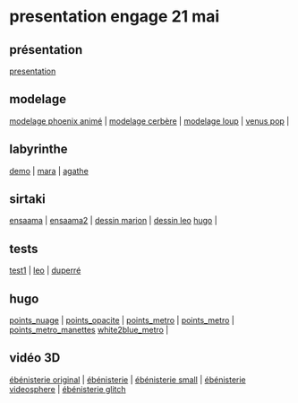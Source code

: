 # presentation engage 21 mai

## présentation
[presentation](https://eminet666.github.io/ensaama/engage/presentation.pdf)

## modelage
[modelage phoenix animé](https://eminet666.github.io/share/2021/dnmade2/garance_animation.html) |
[modelage cerbère](https://eminet666.github.io/share/2021/dnmade2/loubna.html) |
[modelage loup](https://eminet666.github.io/share/modelage/retouches_etienne_oculus.html) |
[venus pop](https://eminet666.github.io/share/modelage/venus_test.html) |

## labyrinthe
[demo](https://eminet666.github.io/ensaama/2021/dnmade1/2_demo_labyrinthe_3D.html) |
[mara](https://mara-servain.github.io/a-frame/labyrinthe.html) |
[agathe](https://agathemrgl.github.io/vr/Labyrinth/labyrinth)

## sirtaki
[ensaama](https://eminet666.github.io/share/sirtaki/view360/ensaama.html) |
[ensaama2](https://eminet666.github.io/share/sirtaki/view360/ensaama2.html) |
[dessin marion](https://maionaiiise.github.io/maionaiiise_VR/14_sirtaki-final-test/index.html) |
[dessin leo](https://tempuraleo.github.io/sirtaki_leo1-master/index.html)
[hugo](https://honuh.github.io/houdot_VR/SIRTAKI/index.html) |

## tests
[test1](https://honuh.github.io/houdot_VR/projet_pro_experimentations/fog/fog_black_to_img_metro.html) |
[leo](https://tempuraleo.github.io/galaxie_leo-master/experience2/index.html) |
[duperré](https://www.pierreginer.com/duperre360)

## hugo
[points_nuage](https://honuh.github.io/houdot_VR/projet_pro_experimentations/hdri.html) |
[points_opacite](https://honuh.github.io/houdot_VR/projet_pro_experimentations/z_k3Dlib/3_vaisseau_anim.html) |
[points_metro](https://honuh.github.io/houdot_VR/projet_pro_experimentations/z_k3Dlib/metro_point.html) |
[points_metro](https://honuh.github.io/houdot_VR/projet_pro_experimentations/mouvements/metro_point_mouvement.html) |
[points_metro_manettes](https://honuh.github.io/houdot_VR/projet_pro_experimentations/)
[white2blue_metro](https://honuh.github.io/houdot_VR/projet_pro_experimentations/fog/fog_black_to_blue_metro.html) |

## vidéo 3D
[ébénisterie original](https://eminet666.github.io/ensaama/engage/2_video360_original.html) | 
[ébénisterie](https://eminet666.github.io/ensaama/engage/0_video360.html) | 
[ébénisterie small](https://eminet666.github.io/ensaama/engage/1_video360_small.html) |
[ébénisterie videosphere](https://eminet666.github.io/ensaama/engage/3_video360_sol2.html) |
[ébénisterie glitch](https://eminet666.github.io/ensaama/engage/3_video360_sol3.html)
